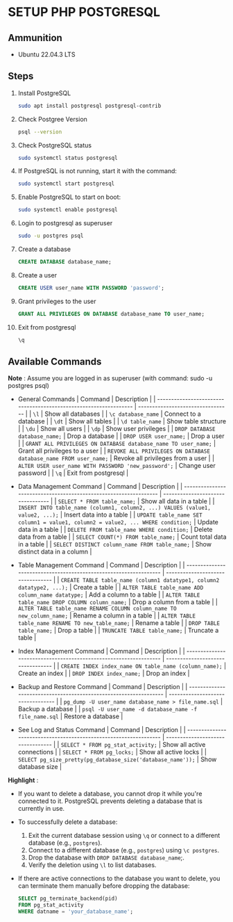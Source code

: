# SETUP PHP POSTGRESQL

## Ammunition

- Ubuntu 22.04.3 LTS

## Steps

1. Install PostgreSQL

   ```bash
   sudo apt install postgresql postgresql-contrib
   ```

2. Check Postgree Version

   ```bash
   psql --version
   ```

3. Check PostgreSQL status

   ```bash
   sudo systemctl status postgresql
   ```

4. If PostgreSQL is not running, start it with the command:

   ```bash
   sudo systemctl start postgresql
   ```

5. Enable PostgreSQL to start on boot:

   ```bash
   sudo systemctl enable postgresql
   ```

6. Login to postgresql as superuser
   ```bash
   sudo -u postgres psql
   ```
7. Create a database
   ```sql
   CREATE DATABASE database_name;
   ```
8. Create a user
   ```sql
   CREATE USER user_name WITH PASSWORD 'password';
   ```
9. Grant privileges to the user
   ```sql
   GRANT ALL PRIVILEGES ON DATABASE database_name TO user_name;
   ```
10. Exit from postgresql
    ```bash
    \q
    ```

## Available Commands

<b>Note</b> : Assume you are logged in as superuser (with command: sudo -u postgres psql)

- General Commands
  | Command | Description |
  | ----------------------------------------------------------------- | --------------------------------- |
  | `\l` | Show all databases |
  | `\c database_name` | Connect to a database |
  | `\dt` | Show all tables |
  | `\d table_name` | Show table structure |
  | `\du` | Show all users |
  | `\dp` | Show user privileges |
  | `DROP DATABASE database_name;` | Drop a database |
  | `DROP USER user_name;` | Drop a user |
  | `GRANT ALL PRIVILEGES ON DATABASE database_name TO user_name;` | Grant all privileges to a user |
  | `REVOKE ALL PRIVILEGES ON DATABASE database_name FROM user_name;` | Revoke all privileges from a user |
  | `ALTER USER user_name WITH PASSWORD 'new_password';` | Change user password |
  | `\q` | Exit from postgresql |

- Data Management Command
  | Command | Description |
  | ----------------------------------------------------------------- | --------------------------------- |
  | `SELECT * FROM table_name;` | Show all data in a table |
  | `INSERT INTO table_name (column1, column2, ...) VALUES (value1, value2, ...);` | Insert data into a table |
  | `UPDATE table_name SET column1 = value1, column2 = value2, ... WHERE condition;` | Update data in a table |
  | `DELETE FROM table_name WHERE condition;` | Delete data from a table |
  | `SELECT COUNT(*) FROM table_name;` | Count total data in a table |
  | `SELECT DISTINCT column_name FROM table_name;` | Show distinct data in a column |

- Table Management Command
  | Command | Description |
  | ----------------------------------------------------------------- | --------------------------------- |
  | `CREATE TABLE table_name (column1 datatype1, column2 datatype2, ...);` | Create a table |
  | `ALTER TABLE table_name ADD column_name datatype;` | Add a column to a table |
  | `ALTER TABLE table_name DROP COLUMN column_name;` | Drop a column from a table |
  | `ALTER TABLE table_name RENAME COLUMN column_name TO new_column_name;` | Rename a column in a table |
  | `ALTER TABLE table_name RENAME TO new_table_name;` | Rename a table |
  | `DROP TABLE table_name;` | Drop a table |
  | `TRUNCATE TABLE table_name;` | Truncate a table |

- Index Management Command
  | Command | Description |
  | ----------------------------------------------------------------- | --------------------------------- |
  | `CREATE INDEX index_name ON table_name (column_name);` | Create an index |
  | `DROP INDEX index_name;` | Drop an index |

- Backup and Restore Command
  | Command | Description |
  | ----------------------------------------------------------------- | --------------------------------- |
  | `pg_dump -U user_name database_name > file_name.sql` | Backup a database |
  | `psql -U user_name -d database_name -f file_name.sql` | Restore a database |

- See Log and Status Command
  | Command | Description |
  | ----------------------------------------------------------------- | --------------------------------- |
  | `SELECT * FROM pg_stat_activity;` | Show all active connections |
  | `SELECT * FROM pg_locks;` | Show all active locks |
  | `SELECT pg_size_pretty(pg_database_size('database_name'));` | Show database size |

<b>Highlight</b> :

- If you want to delete a database, you cannot drop it while you're connected to it. PostgreSQL prevents deleting a database that is currently in use.

- To successfully delete a database:

  1. Exit the current database session using `\q` or connect to a different database (e.g., `postgres`).
  2. Connect to a different database (e.g., `postgres`) using `\c postgres`.
  3. Drop the database with `DROP DATABASE database_name`;.
  4. Verify the deletion using `\l` to list databases.

- If there are active connections to the database you want to delete, you can terminate them manually before dropping the database:
  ```sql
  SELECT pg_terminate_backend(pid)
  FROM pg_stat_activity
  WHERE datname = 'your_database_name';
  ```
